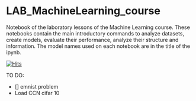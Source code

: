 # LAB_MachineLearning_course
Notebook of the laboratory lessons of the Machine Learning course. These notebooks contain the main introductory commands to analyze datasets, create models, evaluate their performance, analyze their structure and information. The model names used on each notebook are in the title of the ipynb.

[![Hits](https://hits.seeyoufarm.com/api/count/incr/badge.svg?url=https%3A%2F%2Fgithub.com%2FCristianCosci%2FLAB_MachineLearning_course&count_bg=%23E98F00&title_bg=%23555555&icon=python.svg&icon_color=%23FF9D0F&title=Lab&edge_flat=false)](https://hits.seeyoufarm.com)

TO DO:
- [] emnist problem
- Load CCN cifar 10
